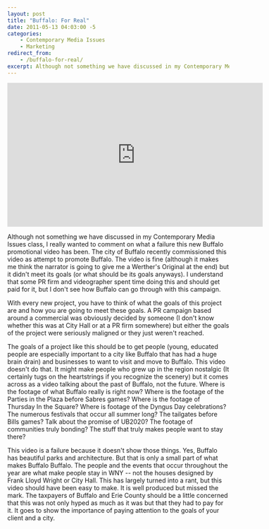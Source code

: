 ```yaml
---
layout: post
title: "Buffalo: For Real"
date: 2011-05-13 04:03:00 -5
categories:
    - Contemporary Media Issues
    - Marketing
redirect_from:
    - /buffalo-for-real/
excerpt: Although not something we have discussed in my Contemporary Media Issues class, I really wanted to comment on what a failure this new Buffalo promotional video has been. The city of Buffalo recently commissioned this video as attempt to promote Buffalo. The video is fine (although it makes me think the narrator is going to give me a Werther's Original at the end) but it didn't meet its goals (or what should be its goals anyways). I understand that some PR firm and videographer spent time doing this and should get paid for it, but I don't see how Buffalo can go through with this campaign.
---
```


<iframe width="580" height="326" src="http://www.youtube.com/embed/JNYue0Os55A" frameborder="0" allowfullscreen></iframe>

Although not something we have discussed in my Contemporary Media Issues class, I really wanted to comment on what a failure this new Buffalo promotional video has been. The city of Buffalo recently commissioned this video as attempt to promote Buffalo. The video is fine (although it makes me think the narrator is going to give me a Werther's Original at the end) but it didn't meet its goals (or what should be its goals anyways). I understand that some PR firm and videographer spent time doing this and should get paid for it, but I don't see how Buffalo can go through with this campaign.

With every new project, you have to think of what the goals of this project are and how you are going to meet these goals. A PR campaign based around a commercial was obviously decided by someone (I don't know whether this was at City Hall or at a PR firm somewhere) but either the goals of the project were seriously maligned or they just weren't reached.

The goals of a project like this should be to get people (young, educated people are especially important to a city like Buffalo that has had a huge brain drain) and businesses to want to visit and move to Buffalo. This video doesn't do that. It might make people who grew up in the region nostalgic (It certainly tugs on the heartstrings if you recognize the scenery) but it comes across as a video talking about the past of Buffalo, not the future. Where is the footage of what Buffalo really is right now? Where is the footage of the Parties in the Plaza before Sabres games? Where is the footage of Thursday In the Square? Where is footage of the Dyngus Day celebrations? The numerous festivals that occur all summer long? The tailgates before Bills games? Talk about the promise of UB2020? The footage of communities truly bonding? The stuff that truly makes people want to stay there?

This video is a failure because it doesn't show those things. Yes, Buffalo has beautiful parks and architecture. But that is only a small part of what makes Buffalo Buffalo. The people and the events that occur throughout the year are what make people stay in WNY -- not the houses designed by Frank Lloyd Wright or City Hall. This has largely turned into a rant, but this video should have been easy to make. It is well produced but missed the mark. The taxpayers of Buffalo and Erie County should be a little concerned that this was not only hyped as much as it was but that they had to pay for it. It goes to show the importance of paying attention to the goals of your client and a city.
